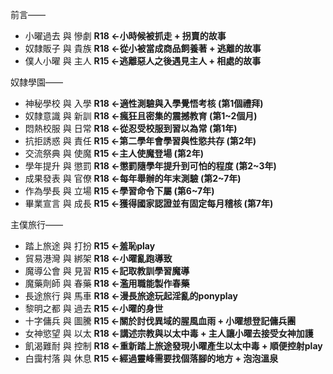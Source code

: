 前言——

-   小曜過去 與 慘劇 **R18 ←小時候被抓走 + 拐賣的故事**
-   奴隸販子 與 貴族 **R18 ←從小被當成商品飼養著 + 逃離的故事**
-   僕人小曜 與 主人 **R15 ←逃離惡人之後遇見主人 + 相處的故事**

奴隸學園——

-   神秘學校 與 入學 **R18 ←適性測驗與入學覺悟考核 (第1個禮拜)**
-   奴隸意識 與 新訓 **R18 ←瘋狂且密集的震撼教育 (第1~2個月)**
-   悶熱校服 與 日常 **R18 ←從忍受校服到習以為常 (第1年)**
-   抗拒誘惑 與 責任 **R15 ←第二學年會學習與性慾共存 (第2年)**
-   交流祭典 與 使魔 **R15 ←主人使魔登場 (第2年)**
-   學年提升 與 懲罰 **R18 ←懲罰隨學年提升到可怕的程度 (第2~3年)**
-   成果發表 與 官僚 **R18 ←每年舉辦的年末測驗 (第2~7年)**
-   作為學長 與 立場 **R15 ←學習命令下屬 (第6~7年)**
-   畢業宣言 與 成長 **R15 ←獲得國家認證並有固定每月稽核 (第7年)**

主僕旅行——

-   踏上旅途 與 打扮 **R15 ←羞恥play**
-   貿易港灣 與 綁架 **R18 ←小曜亂跑導致**
-   魔導公會 與 見習 **R15 ←記取教訓學習魔導**
-   魔藥劑師 與 春藥 **R18 ←濫用職能製作春藥**
-   長途旅行 與 馬車 **R18 ←漫長旅途玩起淫亂的ponyplay**
-   黎明之都 與 過去 **R15 ←小曜的身世**
-   十字傭兵 與 圖騰 **R15 ←關於討伐異域的腥風血雨 + 小曜想登記傭兵團**
-   女神慾望 與 以太 **R18 ←講述宗教與以太中毒 + 主人讓小曜去接受女神加護**
-   飢渴難耐 與 控制 **R18 ←重新踏上旅途發現小曜產生以太中毒 + 順便控射play**
-   白靄村落 與 休息 **R15 ←經過靈峰需要找個落腳的地方 + 泡泡溫泉**